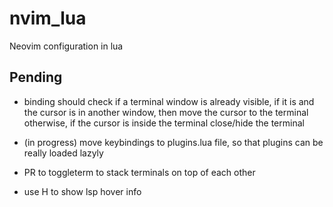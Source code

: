 # nvim_lua
Neovim configuration in lua

## Pending

- <c-t> binding should check if a terminal window is already visible,
if it is and the cursor is in another window, then move the cursor to the terminal
otherwise, if the cursor is inside the terminal close/hide the terminal

- (in progress) move keybindings to plugins.lua file, so that plugins can be really loaded lazyly

- PR to toggleterm to stack terminals on top of each other

- use H to show lsp hover info 
